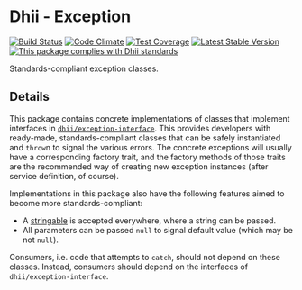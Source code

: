 # Dhii - Exception

[![Build Status](https://travis-ci.org/Dhii/exception.svg?branch=develop)](https://travis-ci.org/Dhii/exception)
[![Code Climate](https://codeclimate.com/github/Dhii/exception/badges/gpa.svg)](https://codeclimate.com/github/Dhii/exception)
[![Test Coverage](https://codeclimate.com/github/Dhii/exception/badges/coverage.svg)](https://codeclimate.com/github/Dhii/exception/coverage)
[![Latest Stable Version](https://poser.pugx.org/dhii/exception/version)](https://packagist.org/packages/dhii/exception)
[![This package complies with Dhii standards](https://img.shields.io/badge/Dhii-Compliant-green.svg?style=flat-square)][Dhii]

Standards-compliant exception classes.

## Details
This package contains concrete implementations of classes that implement
interfaces in [`dhii/exception-interface`]. This provides developers with
ready-made, standards-compliant classes that can be safely instantiated and
`throw`n to signal the various errors. The concrete exceptions will usually
have a corresponding factory trait, and the factory methods of those traits
are the recommended way of creating new exception instances (after service
definition, of course).

Implementations in this package also have the following features aimed
to become more standards-compliant:

- A [stringable] is accepted everywhere, where a string can be passed.
- All parameters can be passed `null` to signal default value (which may be
not `null`).

Consumers, i.e. code that attempts to `catch`, should not depend on these
classes. Instead, consumers should depend on the interfaces of
`dhii/exception-interface`.


[Dhii]:                                             https://github.com/Dhii/dhii
[stringable]:                                       https://github.com/Dhii/stringable-interface

[`dhii/exception-interface`]:                       https://github.com/Dhii/exception-interface
